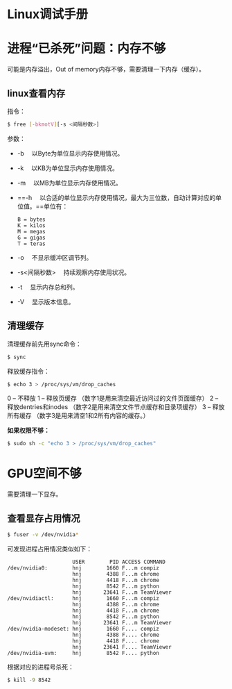 # Linux调试手册

# 进程“已杀死”问题：内存不够

可能是内存溢出，Out of memory内存不够，需要清理一下内存（缓存）。

## linux查看内存

指令：

```bash
$ free [-bkmotV][-s <间隔秒数>]
```

参数：

- -b 　以Byte为单位显示内存使用情况。

- -k 　以KB为单位显示内存使用情况。

- -m 　以MB为单位显示内存使用情况。

- ==-h 　以合适的单位显示内存使用情况，最大为三位数，自动计算对应的单位值。==单位有：

  ```
  B = bytes
  K = kilos
  M = megas
  G = gigas
  T = teras
  ```

- -o 　不显示缓冲区调节列。

- -s<间隔秒数> 　持续观察内存使用状况。

- -t 　显示内存总和列。

- -V 　显示版本信息。

## 清理缓存

清理缓存前先用sync命令：

```bash
$ sync
```

释放缓存指令：

```bash
$ echo 3 > /proc/sys/vm/drop_caches
```

0 – 不释放
1 – 释放页缓存 （数字1是用来清空最近访问过的文件页面缓存）
2 – 释放dentries和inodes （数字2是用来清空文件节点缓存和目录项缓存）
3 – 释放所有缓存 （数字3是用来清空1和2所有内容的缓存。）

**如果权限不够：**

```bash
$ sudo sh -c "echo 3 > /proc/sys/vm/drop_caches"
```





# GPU空间不够

需要清理一下显存。

## 查看显存占用情况

```bash
$ fuser -v /dev/nvidia* 
```

可发现进程占用情况类似如下：

```
                     USER        PID ACCESS COMMAND
/dev/nvidia0:        hnj        1660 F...m compiz
                     hnj        4388 F...m chrome
                     hnj        4418 F...m chrome
                     hnj        8542 F...m python
                     hnj       23641 F...m TeamViewer
/dev/nvidiactl:      hnj        1660 F...m compiz
                     hnj        4388 F...m chrome
                     hnj        4418 F...m chrome
                     hnj        8542 F...m python
                     hnj       23641 F...m TeamViewer
/dev/nvidia-modeset: hnj        1660 F.... compiz
                     hnj        4388 F.... chrome
                     hnj        4418 F.... chrome
                     hnj       23641 F.... TeamViewer
/dev/nvidia-uvm:     hnj        8542 F.... python
```

根据对应的进程号杀死：

```bash
$ kill -9 8542
```

